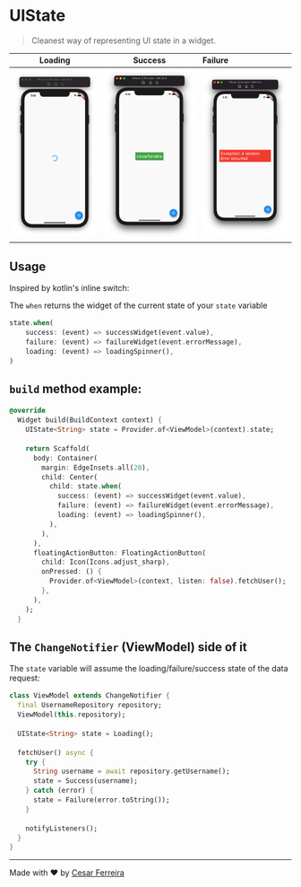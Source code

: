 # UIState

> Cleanest way of representing UI state in a widget.


Loading             |  Success           |           Failure
:-------------------------:|:-------------------------:|:----|
![](extras/spinner.png)  |  ![](extras/success.png) | ![](extras/failure.png)

## Usage

Inspired by kotlin's inline switch:

The `when` returns the widget of the current state of your `state` variable

```dart
state.when(
    success: (event) => successWidget(event.value),
    failure: (event) => failureWidget(event.errorMessage),
    loading: (event) => loadingSpinner(),
)
```


## `build` method example:

```dart
@override
  Widget build(BuildContext context) {
    UIState<String> state = Provider.of<ViewModel>(context).state;

    return Scaffold(
      body: Container(
        margin: EdgeInsets.all(20),
        child: Center(
          child: state.when(
            success: (event) => successWidget(event.value),
            failure: (event) => failureWidget(event.errorMessage),
            loading: (event) => loadingSpinner(),
          ),
        ),
      ),
      floatingActionButton: FloatingActionButton(
        child: Icon(Icons.adjust_sharp),
        onPressed: () {
          Provider.of<ViewModel>(context, listen: false).fetchUser();
        },
      ),
    );
  }
```



## The `ChangeNotifier` (ViewModel) side of it

The `state` variable will assume the loading/failure/success state of the data request:

```dart
class ViewModel extends ChangeNotifier {
  final UsernameRepository repository;
  ViewModel(this.repository);

  UIState<String> state = Loading();

  fetchUser() async {
    try {
      String username = await repository.getUsername();
      state = Success(username);
    } catch (error) {
      state = Failure(error.toString());
    }

    notifyListeners();
  }
}
```


---------------------


Made with ♥ by [Cesar Ferreira](http://cesarferreira.com)
